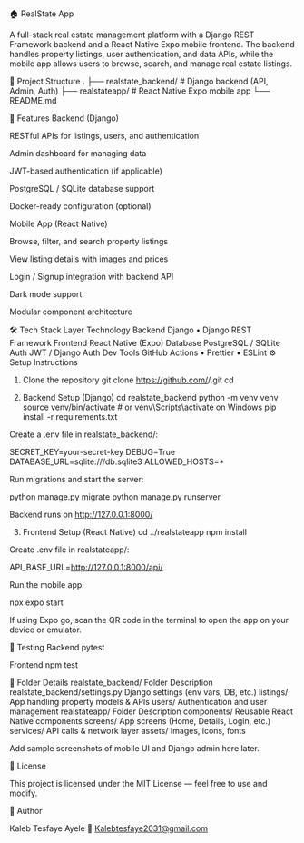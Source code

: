 🏠 RealState App

A full-stack real estate management platform with a Django REST Framework backend and a React Native Expo mobile frontend.
The backend handles property listings, user authentication, and data APIs, while the mobile app allows users to browse, search, and manage real estate listings.

📂 Project Structure
.
├── realstate_backend/      # Django backend (API, Admin, Auth)
├── realstateapp/           # React Native Expo mobile app
└── README.md

🚀 Features
Backend (Django)

RESTful APIs for listings, users, and authentication

Admin dashboard for managing data

JWT-based authentication (if applicable)

PostgreSQL / SQLite database support

Docker-ready configuration (optional)

Mobile App (React Native)

Browse, filter, and search property listings

View listing details with images and prices

Login / Signup integration with backend API

Dark mode support

Modular component architecture

🛠️ Tech Stack
Layer	Technology
Backend	Django • Django REST Framework
Frontend	React Native (Expo)
Database	PostgreSQL / SQLite
Auth	JWT / Django Auth
Dev Tools	GitHub Actions • Prettier • ESLint
⚙️ Setup Instructions
1. Clone the repository
git clone https://github.com/<your-username>/<repo-name>.git
cd <repo-name>

2. Backend Setup (Django)
cd realstate_backend
python -m venv venv
source venv/bin/activate     # or venv\Scripts\activate on Windows
pip install -r requirements.txt


Create a .env file in realstate_backend/:

SECRET_KEY=your-secret-key
DEBUG=True
DATABASE_URL=sqlite:///db.sqlite3
ALLOWED_HOSTS=*


Run migrations and start the server:

python manage.py migrate
python manage.py runserver


Backend runs on http://127.0.0.1:8000/

3. Frontend Setup (React Native)
cd ../realstateapp
npm install


Create .env file in realstateapp/:

API_BASE_URL=http://127.0.0.1:8000/api/


Run the mobile app:

npx expo start


If using Expo go, scan the QR code in the terminal to open the app on your device or emulator.

🧪 Testing
Backend
pytest

Frontend
npm test

🧰 Folder Details
realstate_backend/
Folder	Description
realstate_backend/settings.py	Django settings (env vars, DB, etc.)
listings/	App handling property models & APIs
users/	Authentication and user management
realstateapp/
Folder	Description
components/	Reusable React Native components
screens/	App screens (Home, Details, Login, etc.)
services/	API calls & network layer
assets/	Images, icons, fonts


Add sample screenshots of mobile UI and Django admin here later.

🧾 License

This project is licensed under the MIT License — feel free to use and modify.

👤 Author

Kaleb Tesfaye Ayele
📧 Kalebtesfaye2031@gmail.com

